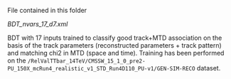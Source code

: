 File contained in this folder

*BDT_nvars_17_d7.xml*

BDT with 17 inputs trained to classify good track+MTD association on the basis of the track parameters (reconstructed parameters + track pattern) and matching chi2 in MTD (space and time). Training has been performed on the `/RelValTTbar_14TeV/CMSSW_15_1_0_pre2-PU_150X_mcRun4_realistic_v1_STD_Run4D110_PU-v1/GEN-SIM-RECO` dataset.

